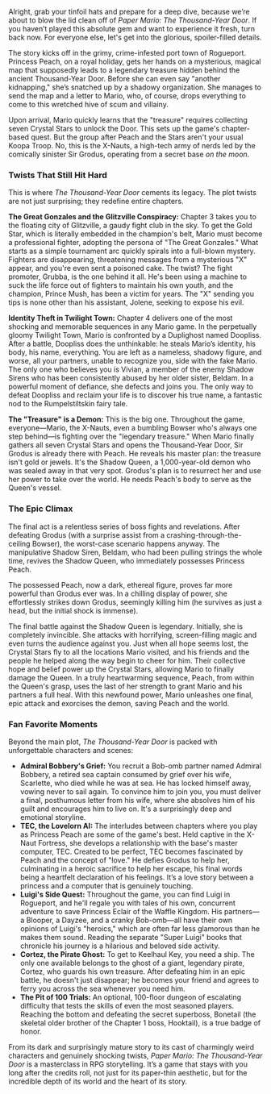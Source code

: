Alright, grab your tinfoil hats and prepare for a deep dive, because we’re about to blow the lid clean off of *Paper Mario: The Thousand-Year Door*. If you haven’t played this absolute gem and want to experience it fresh, turn back now. For everyone else, let's get into the glorious, spoiler-filled details.

The story kicks off in the grimy, crime-infested port town of Rogueport. Princess Peach, on a royal holiday, gets her hands on a mysterious, magical map that supposedly leads to a legendary treasure hidden behind the ancient Thousand-Year Door. Before she can even say "another kidnapping," she’s snatched up by a shadowy organization. She manages to send the map and a letter to Mario, who, of course, drops everything to come to this wretched hive of scum and villainy.

Upon arrival, Mario quickly learns that the "treasure" requires collecting seven Crystal Stars to unlock the Door. This sets up the game's chapter-based quest. But the group after Peach and the Stars aren't your usual Koopa Troop. No, this is the X-Nauts, a high-tech army of nerds led by the comically sinister Sir Grodus, operating from a secret base *on the moon*.

### Twists That Still Hit Hard

This is where *The Thousand-Year Door* cements its legacy. The plot twists are not just surprising; they redefine entire chapters.

**The Great Gonzales and the Glitzville Conspiracy:** Chapter 3 takes you to the floating city of Glitzville, a gaudy fight club in the sky. To get the Gold Star, which is literally embedded in the champion's belt, Mario must become a professional fighter, adopting the persona of "The Great Gonzales." What starts as a simple tournament arc quickly spirals into a full-blown mystery. Fighters are disappearing, threatening messages from a mysterious "X" appear, and you're even sent a poisoned cake. The twist? The fight promoter, Grubba, is the one behind it all. He's been using a machine to suck the life force out of fighters to maintain his own youth, and the champion, Prince Mush, has been a victim for years. The "X" sending you tips is none other than his assistant, Jolene, seeking to expose his evil.

**Identity Theft in Twilight Town:** Chapter 4 delivers one of the most shocking and memorable sequences in any Mario game. In the perpetually gloomy Twilight Town, Mario is confronted by a Duplighost named Doopliss. After a battle, Doopliss does the unthinkable: he steals Mario’s identity, his body, his name, everything. You are left as a nameless, shadowy figure, and worse, all your partners, unable to recognize you, side with the fake Mario. The only one who believes you is Vivian, a member of the enemy Shadow Sirens who has been consistently abused by her older sister, Beldam. In a powerful moment of defiance, she defects and joins you. The only way to defeat Doopliss and reclaim your life is to discover his true name, a fantastic nod to the Rumpelstiltskin fairy tale.

**The "Treasure" is a Demon:** This is the big one. Throughout the game, everyone—Mario, the X-Nauts, even a bumbling Bowser who's always one step behind—is fighting over the "legendary treasure." When Mario finally gathers all seven Crystal Stars and opens the Thousand-Year Door, Sir Grodus is already there with Peach. He reveals his master plan: the treasure isn't gold or jewels. It's the Shadow Queen, a 1,000-year-old demon who was sealed away in that very spot. Grodus's plan is to resurrect her and use her power to take over the world. He needs Peach's body to serve as the Queen's vessel.

### The Epic Climax

The final act is a relentless series of boss fights and revelations. After defeating Grodus (with a surprise assist from a crashing-through-the-ceiling Bowser), the worst-case scenario happens anyway. The manipulative Shadow Siren, Beldam, who had been pulling strings the whole time, revives the Shadow Queen, who immediately possesses Princess Peach.

The possessed Peach, now a dark, ethereal figure, proves far more powerful than Grodus ever was. In a chilling display of power, she effortlessly strikes down Grodus, seemingly killing him (he survives as just a head, but the initial shock is immense).

The final battle against the Shadow Queen is legendary. Initially, she is completely invincible. She attacks with horrifying, screen-filling magic and even turns the audience against you. Just when all hope seems lost, the Crystal Stars fly to all the locations Mario visited, and his friends and the people he helped along the way begin to cheer for him. Their collective hope and belief power up the Crystal Stars, allowing Mario to finally damage the Queen. In a truly heartwarming sequence, Peach, from within the Queen's grasp, uses the last of her strength to grant Mario and his partners a full heal. With this newfound power, Mario unleashes one final, epic attack and exorcises the demon, saving Peach and the world.

### Fan Favorite Moments

Beyond the main plot, *The Thousand-Year Door* is packed with unforgettable characters and scenes:

* **Admiral Bobbery's Grief:** You recruit a Bob-omb partner named Admiral Bobbery, a retired sea captain consumed by grief over his wife, Scarlette, who died while he was at sea. He has locked himself away, vowing never to sail again. To convince him to join you, you must deliver a final, posthumous letter from his wife, where she absolves him of his guilt and encourages him to live on. It's a surprisingly deep and emotional storyline.
* **TEC, the Lovelorn AI:** The interludes between chapters where you play as Princess Peach are some of the game's best. Held captive in the X-Naut Fortress, she develops a relationship with the base's master computer, TEC. Created to be perfect, TEC becomes fascinated by Peach and the concept of "love." He defies Grodus to help her, culminating in a heroic sacrifice to help her escape, his final words being a heartfelt declaration of his feelings. It’s a love story between a princess and a computer that is genuinely touching.
* **Luigi's Side Quest:** Throughout the game, you can find Luigi in Rogueport, and he'll regale you with tales of his own, concurrent adventure to save Princess Eclair of the Waffle Kingdom. His partners—a Blooper, a Dayzee, and a cranky Bob-omb—all have their own opinions of Luigi's "heroics," which are often far less glamorous than he makes them sound. Reading the separate "Super Luigi" books that chronicle his journey is a hilarious and beloved side activity.
* **Cortez, the Pirate Ghost:** To get to Keelhaul Key, you need a ship. The only one available belongs to the ghost of a giant, legendary pirate, Cortez, who guards his own treasure. After defeating him in an epic battle, he doesn't just disappear; he becomes your friend and agrees to ferry you across the sea whenever you need him.
* **The Pit of 100 Trials:** An optional, 100-floor dungeon of escalating difficulty that tests the skills of even the most seasoned players. Reaching the bottom and defeating the secret superboss, Bonetail (the skeletal older brother of the Chapter 1 boss, Hooktail), is a true badge of honor.

From its dark and surprisingly mature story to its cast of charmingly weird characters and genuinely shocking twists, *Paper Mario: The Thousand-Year Door* is a masterclass in RPG storytelling. It’s a game that stays with you long after the credits roll, not just for its paper-thin aesthetic, but for the incredible depth of its world and the heart of its story.